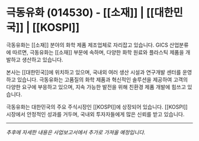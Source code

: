 # 극동유화 (014530) - [[소재]] | [[대한민국]] | [[KOSPI]]

극동유화는 [[소재]] 분야의 화학 제품 제조업체로 자리잡고 있습니다. GICS 산업분류에 따르면, 극동유화는 [[소재]] 부문에 속하며, 다양한 화학 원료와 플라스틱 제품을 개발하고 생산하고 있습니다.

본사는 [[대한민국]]에 위치하고 있으며, 국내외 여러 생산 시설과 연구개발 센터를 운영하고 있습니다. 극동유화는 고품질의 화학 제품과 혁신적인 솔루션을 제공하여 고객의 다양한 요구에 부응하고 있으며, 지속 가능한 발전을 위해 친환경 제품 개발에 힘쓰고 있습니다.

극동유화는 대한민국의 주요 주식시장인 [[KOSPI]]에 상장되어 있습니다. [[KOSPI]] 시장에서 안정적인 성과를 거두며, 국내외 투자자들에게 많은 신뢰를 받고 있습니다.

---

*추후에 자세한 내용은 사업보고서에서 추가로 가져올 예정입니다.*